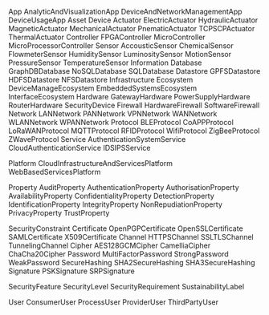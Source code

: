 
App
    AnalyticAndVisualizationApp
    DeviceAndNetworkManagementApp
    DeviceUsageApp
Asset
Device
    Actuator
        ElectricActuator
        HydraulicActuator
        MagneticActuator
        MechanicalActuator
        PnematicActuator
        TCPSCPActuator
        ThermalActuator
    Controller
        FPGAController
        MicroController
        MicroProcessorController
    Sensor
        AccousticSensor
        ChemicalSensor
        FlowmeterSensor
        HumiditySensor
        LuminositySensor
        MotionSensor
        PressureSensor
        TemperatureSensor
Information
    Database
        GraphDBDatabase
        NoSQLDatabase
        SQLDatabase
    Datastore
        GPFSDatastore
        HDFSDatastore
        NFSDatastore
Infrastructure
    Ecosystem
        DeviceManageEcosystem
        EmbeddedSystemsEcosystem
        InterfaceEcosystem
    Hardware
        GatewayHardware
        PowerSupplyHardware
        RouterHardware
    SecurityDevice
        Firewall
            HardwareFirewall
            SoftwareFirewall
        Network
            LANNetwork
            PANNetwork
            VPNNetwork
            WANNetwork
            WLANNetwork
            WPANNetwork
        Protocol
            BLEProtocol
            CoAPPProtocol
            LoRaWANProtocol
            MQTTProtocol
            RFIDProtocol
            WifiProtocol
            ZigBeeProtocol
            ZWaveProtocol
        Service
            AuthenticationSystemService
            CloudAuthenticationService
            IDSIPSService


Platform
    CloudInfrastructureAndServicesPlatform
    WebBasedServicesPlatform

Property
    AuditProperty
    AuthenticationProperty
    AuthorisationProperty
    AvailabilityProperty
    ConfidentialityProperty
    DetectionProperty
    IdentificationProperty
    IntegrityProperty
    NonRepudiationProperty
    PrivacyProperty
    TrustProperty
    
SecurityConstraint
    Certificate
        OpenPGPCertificate
        OpenSSLCertificate
        SAMLCertificate
        X509Certificate
    Channel
        HTTPSChannel
        SSLTLSChannel
        TunnelingChannel
    Cipher
        AES128GCMCipher
        CamelliaCipher
        ChaCha20Cipher
    Password
        MultiFactorPassword
        StrongPassword
        WeakPassword
    SecureHashing
        SHA2SecureHashing
        SHA3SecureHashing
    Signature
        PSKSignature
        SRPSignature

SecurityFeature
SecurityLevel
SecurityRequirement
SustainabilityLabel

User
    ConsumerUser
    ProcessUser
    ProviderUser
    ThirdPartyUser